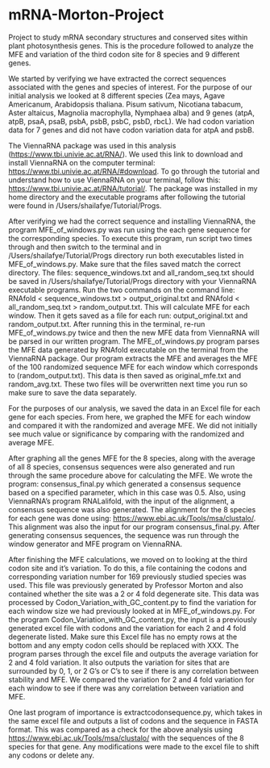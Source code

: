# mRNA-Morton-Project
Project to study mRNA secondary structures and conserved sites within plant photosynthesis genes. 
This is the procedure followed to analyze the MFE and variation of the third codon site for 8 species and 9 different genes. 

We started by verifying we have extracted the correct sequences associated with the genes and species of interest. For the purpose of our initial analysis we looked at 8 different species (Zea mays, Agave Americanum, Arabidopsis thaliana. Pisum sativum, Nicotiana tabacum, Aster altaicus, Magnolia macrophylla, Nymphaea alba) and 9 genes (atpA, atpB, psaA, psaB, psbA, psbB, psbC, psbD, rbcL). We had codon variation data for 7 genes and did not have codon variation data for atpA and psbB. 

The ViennaRNA package was used in this analysis (https://www.tbi.univie.ac.at/RNA/). We used this link to download and install ViennaRNA on the computer terminal: https://www.tbi.univie.ac.at/RNA/#download. To go through the tutorial and understand how to use ViennaRNA on your terminal, follow this: https://www.tbi.univie.ac.at/RNA/tutorial/. The package was installed in my home directory and the executable programs after following the tutorial were found in /Users/shailafye/Tutorial/Progs. 

After verifying we had the correct sequence and installing ViennaRNA, the program MFE_of_windows.py was run using the each gene sequence for the corresponding species. To execute this program, run script two times through and then switch to the terminal and in /Users/shailafye/Tutorial/Progs directory run both executables listed in MFE_of_windows.py. Make sure that the files saved match the correct directory. The files: sequence_windows.txt and all_random_seq.txt should be saved in /Users/shailafye/Tutorial/Progs directory with your ViennaRNA executable programs. Run the two commands on the command line: RNAfold < sequence_windows.txt > output_original.txt and RNAfold < all_random_seq.txt > random_output.txt. This will calculate MFE for each window. Then it gets saved as a file for each run: output_original.txt and random_output.txt. After running this in the terminal, re-run MFE_of_windows.py twice and then the new MFE data from ViennaRNA will be parsed in our written program. The MFE_of_windows.py program parses the MFE data generated by RNAfold executable on the terminal from the ViennaRNA package. Our program extracts the MFE and averages the MFE of the 100 randomized sequence MFE for each window which corresponds to (random_output.txt). This data is then saved as original_mfe.txt and random_avg.txt. These two files will be overwritten next time you run so make sure to save the data separately. 

For the purposes of our analysis, we saved the data in an Excel file for each gene for each species. From here, we graphed the MFE for each window and compared it with the randomized and average MFE. We did not initially see much value or significance by comparing with the randomized and average MFE. 

After graphing all the genes MFE for the 8 species, along with the average of all 8 species, consensus sequences were also generated and run through the same procedure above for calculating the MFE. We wrote the program: consensus_final.py which generated a consensus sequence based on a specified parameter, which in this case was 0.5. Also, using ViennaRNA’s program RNALalifold, with the input of the alignment, a consensus sequence was also generated. The alignment for the 8 species for each gene was done using: https://www.ebi.ac.uk/Tools/msa/clustalo/. This alignment was also the input for our program consensus_final.py. After generating consensus sequences, the sequence was run through the window generator and MFE program on ViennaRNA.

After finishing the MFE calculations, we moved on to looking at the third codon site and it’s variation. To do this, a file containing the codons and corresponding variation number for 169 previously studied species was used. This file was previously generated by Professor Morton and also contained whether the site was a 2 or 4 fold degenerate site. This data was processed by Codon_Variation_with_GC_content.py to find the variation for each window size we had previously looked at in MFE_of_windows.py. For the program Codon_Variation_with_GC_content.py, the input is a previously generated excel file with codons and the variation for each 2 and 4 fold degenerate listed. Make sure this Excel file has no empty rows at the bottom and any empty codon cells should be replaced with XXX. The program parses through the excel file and outputs the average variation for 2 and 4 fold variation. It also outputs the variation for sites that are surrounded by 0, 1, or 2 G’s or C’s to see if there is any correlation between stability and MFE. We compared the variation for 2 and 4 fold variation for each window to see if there was any correlation between variation and MFE. 

One last program of importance is extractcodonsequence.py, which takes in the same excel file and outputs a list of codons and the sequence in FASTA format. This was compared as a check for the above analysis using https://www.ebi.ac.uk/Tools/msa/clustalo/ with the sequences of the 8 species for that gene. Any modifications were made to the excel file to shift any codons or delete any. 







